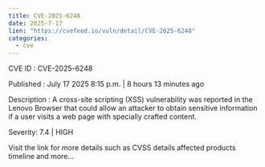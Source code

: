 ```yaml
--- 
title: CVE-2025-6248
date: 2025-7-17
lien: "https://cvefeed.io/vuln/detail/CVE-2025-6248"
categories:
  - cve
---
```


CVE ID : CVE-2025-6248

Published :  July 17
2025
8:15 p.m. | 8 hours
13 minutes ago

Description : A cross-site scripting (XSS) vulnerability was reported in the Lenovo Browser that could allow an attacker to obtain sensitive information if a user visits a web page with specially crafted content.

Severity: 7.4 | HIGH

Visit the link for more details
such as CVSS details
affected products
timeline
and more...
